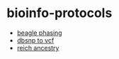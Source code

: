 # bioinfo-protocols
- [beagle phasing](beagle-phasing.md)
- [dbsnp to vcf](dbsnp-to-vcf.md)
- [reich ancestry](reich-ancestry.md)
